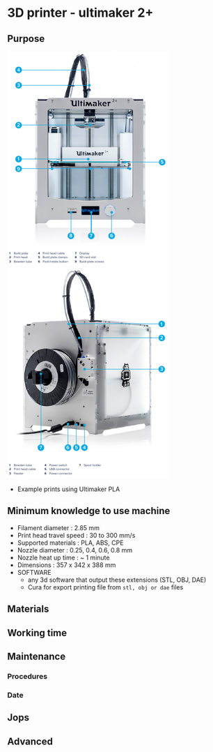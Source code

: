 # 3D printer - ultimaker 2+
## Purpose   
![ultimaker](/ultimaker.png)   
![ultimaker2](/ultimaker2.png)
- Example prints using Ultimaker PLA

## Minimum knowledge to use machine
- Filament diameter : 2.85 mm
- Print head travel speed : 30 to 300 mm/s
- Supported materials : PLA, ABS, CPE
- Nozzle diameter : 0.25, 0.4, 0.6, 0.8 mm
- Nozzle heat up time : ~ 1 minute
- Dimensions : 357 x 342 x 388 mm
- SOFTWARE
    - any 3d software that output these extensions (STL, OBJ, DAE)
    - Cura for export printing file from `stl, obj or dae` files

## Materials

## Working time

## Maintenance

### Procedures

### Date

## Jops

## Advanced